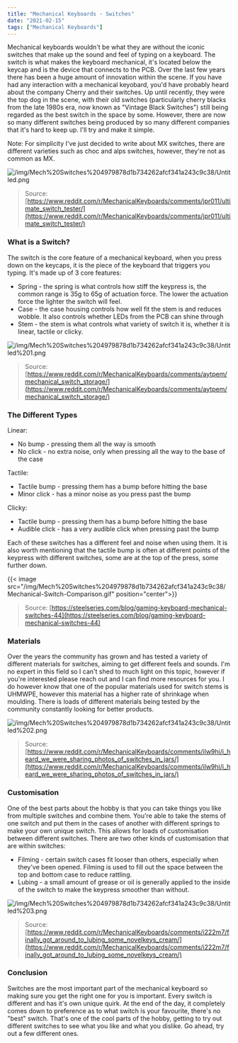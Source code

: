 ```yaml
---
title: "Mechanical Keyboards - Switches"
date: "2021-02-15"
tags: ["Mechanical Keyboards"]
---
```


Mechanical keyboards wouldn't be what they are without the iconic switches that make up the sound and feel of typing on a keyboard. The switch is what makes the keyboard mechanical, it's located below the keycap and is the device that connects to the PCB. Over the last few years there has been a huge amount of innovation within the scene. If you have had any interaction with a mechanical keyobard, you'd have probably heard about the company Cherry and their switches. Up until recently, they were the top dog in the scene, with their old switches (particularly cherry blacks from the late 1980s era, now known as "Vintage Black Switches") still being regarded as the best switch in the space by some. However, there are now so many different switches being produced by so many different companies that it's hard to keep up. I'll try and make it simple.

Note: For simplicity I've just decided to write about MX switches, there are different varieties such as choc and alps switches, however, they're not as common as MX.

![/img/Mech%20Switches%204979878d1b734262afcf341a243c9c38/Untitled.png](/img/Mech%20Switches%204979878d1b734262afcf341a243c9c38/Untitled.png)

> Source: [https://www.reddit.com/r/MechanicalKeyboards/comments/jpr011/ultimate_switch_tester/](https://www.reddit.com/r/MechanicalKeyboards/comments/jpr011/ultimate_switch_tester/)

### What is a Switch?

The switch is the core feature of a mechanical keyboard, when you press down on the keycaps, it is the piece of the keyboard that triggers you typing. It's made up of 3 core features:

- Spring - the spring is what controls how stiff the keypress is, the common range is 35g to 65g of actuation force. The lower the actuation force the lighter the switch will feel.
- Case - the case housing controls how well fit the stem is and reduces wobble. It also controls whether LEDs from the PCB can shine through
- Stem - the stem is what controls what variety of switch it is, whether it is linear, tactile or clicky.

![/img/Mech%20Switches%204979878d1b734262afcf341a243c9c38/Untitled%201.png](/img/Mech%20Switches%204979878d1b734262afcf341a243c9c38/Untitled%201.png)

> Source: [https://www.reddit.com/r/MechanicalKeyboards/comments/aytpem/mechanical_switch_storage/](https://www.reddit.com/r/MechanicalKeyboards/comments/aytpem/mechanical_switch_storage/)

### The Different Types

Linear:

- No bump - pressing them all the way is smooth
- No click - no extra noise, only when pressing all the way to the base of the case

Tactile:

- Tactile bump - pressing them has a bump before hitting the base
- Minor click - has a minor noise as you press past the bump

Clicky:

- Tactile bump - pressing them has a bump before hitting the base
- Audible click - has a very audible click when pressing past the bump

Each of these switches has a different feel and noise when using them. It is also worth mentioning that the tactile bump is often at different points of the keypress with different switches, some are at the top of the press, some further down.

{{< image src="/img/Mech%20Switches%204979878d1b734262afcf341a243c9c38/Mechanical-Switch-Comparison.gif" position="center">}}

> Source: [https://steelseries.com/blog/gaming-keyboard-mechanical-switches-44](https://steelseries.com/blog/gaming-keyboard-mechanical-switches-44)

### Materials

Over the years the community has grown and has tested a variety of different materials for switches, aiming to get different feels and sounds. I'm no expert in this field so I can't shed to much light on this topic, however if you're interested please reach out and I can find more resources for you. I do however know that one of the popular materials used for switch stems is UHMWPE, however this material has a higher rate of shrinkage when moulding. There is loads of different materials being tested by the community constantly looking for better products.

![/img/Mech%20Switches%204979878d1b734262afcf341a243c9c38/Untitled%202.png](/img/Mech%20Switches%204979878d1b734262afcf341a243c9c38/Untitled%202.png)

> Source: [https://www.reddit.com/r/MechanicalKeyboards/comments/ilw9hi/i_heard_we_were_sharing_photos_of_switches_in_jars/](https://www.reddit.com/r/MechanicalKeyboards/comments/ilw9hi/i_heard_we_were_sharing_photos_of_switches_in_jars/)

### Customisation

One of the best parts about the hobby is that you can take things you like from multiple switches and combine them. You're able to take the stems of one switch and put them in the cases of another with different springs to make your own unique switch. This allows for loads of customisation between different switches. There are two other kinds of customisation that are within switches:

- Filming - certain switch cases fit looser than others, especially when they've been opened. Filming is used to fill out the space between the top and bottom case to reduce rattling.
- Lubing - a small amount of grease or oil is generally applied to the inside of the switch to make the keypress smoother than without.

![/img/Mech%20Switches%204979878d1b734262afcf341a243c9c38/Untitled%203.png](/img/Mech%20Switches%204979878d1b734262afcf341a243c9c38/Untitled%203.png)

> Source: [https://www.reddit.com/r/MechanicalKeyboards/comments/i222m7/finally_got_around_to_lubing_some_novelkeys_cream/](https://www.reddit.com/r/MechanicalKeyboards/comments/i222m7/finally_got_around_to_lubing_some_novelkeys_cream/)

### Conclusion

Switches are the most important part of the mechanical keyboard so making sure you get the right one for you is important. Every switch is different and has it's own unique quirk. At the end of the day, it completely comes down to preference as to what switch is your favourite, there's no "best" switch. That's one of the cool parts of the hobby, getting to try out different switches to see what you like and what you dislike. Go ahead, try out a few different ones.
